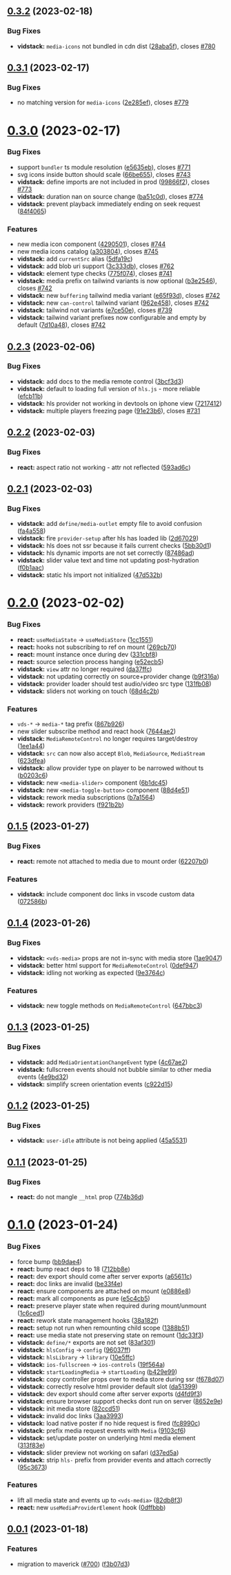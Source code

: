 ## [0.3.2](https://github.com/mihar-22/vidstack/compare/v0.3.1...v0.3.2) (2023-02-18)

### Bug Fixes

- **vidstack:** `media-icons` not bundled in cdn dist ([28aba5f](https://github.com/mihar-22/vidstack/commit/28aba5f21c92b36d4f4a74114eff431f1dbe68ad)), closes [#780](https://github.com/mihar-22/vidstack/issues/780)

## [0.3.1](https://github.com/mihar-22/vidstack/compare/v0.3.0...v0.3.1) (2023-02-17)

### Bug Fixes

- no matching version for `media-icons` ([2e285ef](https://github.com/mihar-22/vidstack/commit/2e285ef5442bead09bf69ee6e69b8b2891d6e346)), closes [#779](https://github.com/mihar-22/vidstack/issues/779)

# [0.3.0](https://github.com/mihar-22/vidstack/compare/v0.2.3...v0.3.0) (2023-02-17)

### Bug Fixes

- support `bundler` ts module resolution ([e5635eb](https://github.com/mihar-22/vidstack/commit/e5635ebf759698f0960b2fe397e1e51376903aef)), closes [#771](https://github.com/mihar-22/vidstack/issues/771)
- svg icons inside button should scale ([66be655](https://github.com/mihar-22/vidstack/commit/66be655228bd648d5790a6b7576b1489b8264b4d)), closes [#743](https://github.com/mihar-22/vidstack/issues/743)
- **vidstack:** define imports are not included in prod ([99866f2](https://github.com/mihar-22/vidstack/commit/99866f2bc48288f7c98fa25464203e6c0aa495be)), closes [#773](https://github.com/mihar-22/vidstack/issues/773)
- **vidstack:** duration nan on source change ([ba51c0d](https://github.com/mihar-22/vidstack/commit/ba51c0db1a4fc566bd91e162b8d6662b87f5eda4)), closes [#774](https://github.com/mihar-22/vidstack/issues/774)
- **vidstack:** prevent playback immediately ending on seek request ([84f4065](https://github.com/mihar-22/vidstack/commit/84f4065d6d6cbdc516f3e88e1d2c84fc24de7039))

### Features

- new media icon component ([4290501](https://github.com/mihar-22/vidstack/commit/4290501d82ddcc414b50ae4e32c4b09887a09ddf)), closes [#744](https://github.com/mihar-22/vidstack/issues/744)
- new media icons catalog ([a303804](https://github.com/mihar-22/vidstack/commit/a3038044762c953f53ccf37cdc990ec95d6ab110)), closes [#745](https://github.com/mihar-22/vidstack/issues/745)
- **vidstack:** add `currentSrc` alias ([5dfa19c](https://github.com/mihar-22/vidstack/commit/5dfa19ceacb551ec3025a78846a952e3555b5fec))
- **vidstack:** add blob uri support ([3c333db](https://github.com/mihar-22/vidstack/commit/3c333dbac7d282a36231db42000d957983c4e8f8)), closes [#762](https://github.com/mihar-22/vidstack/issues/762)
- **vidstack:** element type checks ([775f074](https://github.com/mihar-22/vidstack/commit/775f074a5597b97cab87af0c1db4bfe425a47ac6)), closes [#741](https://github.com/mihar-22/vidstack/issues/741)
- **vidstack:** media prefix on tailwind variants is now optional ([b3e2546](https://github.com/mihar-22/vidstack/commit/b3e2546f734b52e6586a6b132668017d1c778d2f)), closes [#742](https://github.com/mihar-22/vidstack/issues/742)
- **vidstack:** new `buffering` tailwind media variant ([e65f93d](https://github.com/mihar-22/vidstack/commit/e65f93d46917207164904d12cf28860a7688dcf0)), closes [#742](https://github.com/mihar-22/vidstack/issues/742)
- **vidstack:** new `can-control` tailwind variant ([962e458](https://github.com/mihar-22/vidstack/commit/962e458a2817bb16e3d025ed4e53feff53e3aea6)), closes [#742](https://github.com/mihar-22/vidstack/issues/742)
- **vidstack:** tailwind not variants ([e7ce50e](https://github.com/mihar-22/vidstack/commit/e7ce50e6604977ede7c80fe2d4ab354aafb4abe1)), closes [#739](https://github.com/mihar-22/vidstack/issues/739)
- **vidstack:** tailwind variant prefixes now configurable and empty by default ([7d10a48](https://github.com/mihar-22/vidstack/commit/7d10a4813ddb739749aa23e232d07238ae9987e9)), closes [#742](https://github.com/mihar-22/vidstack/issues/742)

## [0.2.3](https://github.com/mihar-22/vidstack/compare/v0.2.2...v0.2.3) (2023-02-06)

### Bug Fixes

- **vidstack:** add docs to the media remote control ([3bcf3d3](https://github.com/mihar-22/vidstack/commit/3bcf3d378da87118f4c8cdaacffed617677941d0))
- **vidstack:** default to loading full version of `hls.js` - more reliable ([efcb11b](https://github.com/mihar-22/vidstack/commit/efcb11bc248f90b88c0bb2617c1ae356ff473d84))
- **vidstack:** hls provider not working in devtools on iphone view ([7217412](https://github.com/mihar-22/vidstack/commit/72174121115ac511011ac81a0186ac04fea6d97c))
- **vidstack:** multiple players freezing page ([91e23b6](https://github.com/mihar-22/vidstack/commit/91e23b6684f75b35166056ffaa2b03ead95e5bc3)), closes [#731](https://github.com/mihar-22/vidstack/issues/731)

## [0.2.2](https://github.com/mihar-22/vidstack/compare/v0.2.1...v0.2.2) (2023-02-03)

### Bug Fixes

- **react:** aspect ratio not working - attr not reflected ([593ad6c](https://github.com/mihar-22/vidstack/commit/593ad6ce6e5154fb7939d71ff56cf8b0e3dff16e))

## [0.2.1](https://github.com/mihar-22/vidstack/compare/v0.2.0...v0.2.1) (2023-02-03)

### Bug Fixes

- **vidstack:** add `define/media-outlet` empty file to avoid confusion ([fa4a558](https://github.com/mihar-22/vidstack/commit/fa4a558c201dd6854a0e4b6721477c9bbd5d9288))
- **vidstack:** fire `provider-setup` after hls has loaded lib ([2d67029](https://github.com/mihar-22/vidstack/commit/2d67029e192482e5f9c20403671599bc04da6b28))
- **vidstack:** hls does not ssr because it fails current checks ([5bb30d1](https://github.com/mihar-22/vidstack/commit/5bb30d1282fb467aae7827d05eb90a9df14cd9b9))
- **vidstack:** hls dynamic imports are not set correctly ([87486ad](https://github.com/mihar-22/vidstack/commit/87486ad353d9f71babb0af00a540410a111990d2))
- **vidstack:** slider value text and time not updating post-hydration ([f0b1aac](https://github.com/mihar-22/vidstack/commit/f0b1aac3866859890d2a2d3f6d5c1d2755c09fa1))
- **vidstack:** static hls import not initialized ([47d532b](https://github.com/mihar-22/vidstack/commit/47d532bbf07a2c2138cc8e0642e8909c1b96868e))

# [0.2.0](https://github.com/mihar-22/vidstack/compare/v0.1.5...v0.2.0) (2023-02-02)

### Bug Fixes

- **react:** `useMediaState` -> `useMediaStore` ([1cc1551](https://github.com/mihar-22/vidstack/commit/1cc1551dc3915459baf5c85f4eb91331a3c719f5))
- **react:** hooks not subscribing to ref on mount ([269cb70](https://github.com/mihar-22/vidstack/commit/269cb70a78011956fe4b2b5e362a605051e7d929))
- **react:** mount instance once during dev ([331cbf8](https://github.com/mihar-22/vidstack/commit/331cbf89dcd9e940542b924179eec8f717566ecc))
- **react:** source selection process hanging ([e52ecb5](https://github.com/mihar-22/vidstack/commit/e52ecb5dd736b61e3ba5f8286444507c87906e00))
- **vidstack:** `view` attr no longer required ([da37ffc](https://github.com/mihar-22/vidstack/commit/da37ffcc22ac46b2c4eb763a865c5eda2e0a10a0))
- **vidstack:** not updating correctly on source+provider change ([b9f316a](https://github.com/mihar-22/vidstack/commit/b9f316a089c4b333155229317a3919df58374940))
- **vidstack:** provider loader should test audio/video src type ([131fb08](https://github.com/mihar-22/vidstack/commit/131fb08279ca16fca86f9b4f0043a82e89875b61))
- **vidstack:** sliders not working on touch ([68d4c2b](https://github.com/mihar-22/vidstack/commit/68d4c2b77eac739a4ba4ab29698446252c6daaf3))

### Features

- `vds-*` -> `media-*` tag prefix ([867b926](https://github.com/mihar-22/vidstack/commit/867b926d2a6a9c22c07d45ff8e57a23ba61f70d1))
- new slider subscribe method and react hook ([7644ae2](https://github.com/mihar-22/vidstack/commit/7644ae2a2e70f50f7267822e74169e694debd6f9))
- **vidstack:** `MediaRemoteControl` no longer requires target/destroy ([1ee1a44](https://github.com/mihar-22/vidstack/commit/1ee1a44aba1fae8e19af37e7999486eddbdaac41))
- **vidstack:** `src` can now also accept `Blob`, `MediaSource`, `MediaStream` ([623dfea](https://github.com/mihar-22/vidstack/commit/623dfea52988b0ce4aae6bcc1e4c5af603a12024))
- **vidstack:** allow provider type on player to be narrowed without ts ([b0203c6](https://github.com/mihar-22/vidstack/commit/b0203c628ac79d7644fba64b4e64be1fcd3c1964))
- **vidstack:** new `<media-slider>` component ([6b1dc45](https://github.com/mihar-22/vidstack/commit/6b1dc45cebacdd547668cc7e9d83a0f8a5db43f8))
- **vidstack:** new `<media-toggle-button>` component ([88d4e51](https://github.com/mihar-22/vidstack/commit/88d4e51d8237c3971932b7238dd297cf0274a9bd))
- **vidstack:** rework media subscriptions ([b7a1564](https://github.com/mihar-22/vidstack/commit/b7a1564a9cd83f56326f916e7175cf9c9ae25b2d))
- **vidstack:** rework providers ([f921b2b](https://github.com/mihar-22/vidstack/commit/f921b2b845c40f27e30345874060fb80fccccd47))

## [0.1.5](https://github.com/mihar-22/vidstack/compare/v0.1.4...v0.1.5) (2023-01-27)

### Bug Fixes

- **react:** remote not attached to media due to mount order ([62207b0](https://github.com/mihar-22/vidstack/commit/62207b08277e09db6e6483eec3c76c8b1aa13dd2))

### Features

- **vidstack:** include component doc links in vscode custom data ([072586b](https://github.com/mihar-22/vidstack/commit/072586bcdb00448f3670baca24a1e4c53dac1989))

## [0.1.4](https://github.com/mihar-22/vidstack/compare/v0.1.3...v0.1.4) (2023-01-26)

### Bug Fixes

- **vidstack:** `<vds-media>` props are not in-sync with media store ([1ae9047](https://github.com/mihar-22/vidstack/commit/1ae90478614634a808982eb318d768b9f51c6f7f))
- **vidstack:** better html support for `MediaRemoteControl` ([0def947](https://github.com/mihar-22/vidstack/commit/0def94700c27274d28127404d2f40bb59a47d319))
- **vidstack:** idling not working as expected ([9e3764c](https://github.com/mihar-22/vidstack/commit/9e3764c4dcec962bd021811deea67930d79c65fa))

### Features

- **vidstack:** new toggle methods on `MediaRemoteControl` ([647bbc3](https://github.com/mihar-22/vidstack/commit/647bbc3b9a2c0a5792e1eda5e18491868c203ce2))

## [0.1.3](https://github.com/mihar-22/vidstack/compare/v0.1.2...v0.1.3) (2023-01-25)

### Bug Fixes

- **vidstack:** add `MediaOrientationChangeEvent` type ([4c67ae2](https://github.com/mihar-22/vidstack/commit/4c67ae2b190f316bc9d43773a4f6bbb251bfe7a4))
- **vidstack:** fullscreen events should not bubble similar to other media events ([4e9bd32](https://github.com/mihar-22/vidstack/commit/4e9bd3269b51af13ac27f914afeec844778cb426))
- **vidstack:** simplify screen orientation events ([c922d15](https://github.com/mihar-22/vidstack/commit/c922d152890d88be32f9becccd9f61903a3e9bb9))

## [0.1.2](https://github.com/mihar-22/vidstack/compare/v0.1.1...v0.1.2) (2023-01-25)

### Bug Fixes

- **vidstack:** `user-idle` attribute is not being applied ([45a5531](https://github.com/mihar-22/vidstack/commit/45a553125a7c24b3a6b62719f20eaf2b588f92a6))

## [0.1.1](https://github.com/mihar-22/vidstack/compare/v0.1.0...v0.1.1) (2023-01-25)

### Bug Fixes

- **react:** do not mangle `__html` prop ([774b36d](https://github.com/mihar-22/vidstack/commit/774b36db7d3c83773efd5c143807b3bf8b99333d))

# [0.1.0](https://github.com/mihar-22/vidstack/compare/v0.0.1...v0.1.0) (2023-01-24)

### Bug Fixes

- force bump ([bb9dae4](https://github.com/mihar-22/vidstack/commit/bb9dae45f64791a1bad7b321194729d7ba81ce71))
- **react:** bump react deps to 18 ([712bb8e](https://github.com/mihar-22/vidstack/commit/712bb8ea982951c7281efada5d02bcef281860fe))
- **react:** dev export should come after server exports ([a65611c](https://github.com/mihar-22/vidstack/commit/a65611cfadce4ca15619db79dbf86303cf0eda46))
- **react:** doc links are invalid ([be33f4e](https://github.com/mihar-22/vidstack/commit/be33f4ebc9d416971efd5a82fb458d7bd9190cca))
- **react:** ensure components are attached on mount ([e0886e8](https://github.com/mihar-22/vidstack/commit/e0886e8b8c4f23d0b696310cf1e54de1f09ff405))
- **react:** mark all components as pure ([e5c4cb5](https://github.com/mihar-22/vidstack/commit/e5c4cb549e29ee5428cba078d287a003cade27b6))
- **react:** preserve player state when required during mount/unmount ([1c6ced1](https://github.com/mihar-22/vidstack/commit/1c6ced1c02634efe3d85a27229596d41c125fc09))
- **react:** rework state management hooks ([38a182f](https://github.com/mihar-22/vidstack/commit/38a182fff252d5d712666f3bbfbb26aaa236ea34))
- **react:** setup not run when remounting child scope ([1388b51](https://github.com/mihar-22/vidstack/commit/1388b51aaf70d00594653b9de327cf08270bb2a7))
- **react:** use media state not preserving state on remount ([1dc33f3](https://github.com/mihar-22/vidstack/commit/1dc33f31c9a1c27f93fd88e108d58747f59df42b))
- **vidstack:** `define/*` exports are not set ([83af301](https://github.com/mihar-22/vidstack/commit/83af3014c7e08a1cf8b7a463ec7290d0e27e6fb0))
- **vidstack:** `hlsConfig` -> `config` ([96037ff](https://github.com/mihar-22/vidstack/commit/96037ff3067089454821d8a2514392d4e4b479fd))
- **vidstack:** `hlsLibrary` -> `library` ([10e5ffc](https://github.com/mihar-22/vidstack/commit/10e5ffce2608753dc3bf6a791dedf13aa67caa81))
- **vidstack:** `ios-fullscreen` -> `ios-controls` ([19f564a](https://github.com/mihar-22/vidstack/commit/19f564a3c3567d800084ebcccd8642f6c6163db5))
- **vidstack:** `startLoadingMedia` -> `startLoading` ([b429e99](https://github.com/mihar-22/vidstack/commit/b429e99a8674b25038147145a9830c3ea0d4ebdb))
- **vidstack:** copy controller props over to media store during ssr ([f678d07](https://github.com/mihar-22/vidstack/commit/f678d071ed0c8089b092899ea48a5ec7d954741d))
- **vidstack:** correctly resolve html provider default slot ([da51399](https://github.com/mihar-22/vidstack/commit/da51399d8d2706280c39c6c6ee58a1125c09cf55))
- **vidstack:** dev export should come after server exports ([d4fd9f3](https://github.com/mihar-22/vidstack/commit/d4fd9f3567349fa9b22a9c71b3ccc78b5b4ca4f2))
- **vidstack:** ensure browser support checks dont run on server ([8652e9e](https://github.com/mihar-22/vidstack/commit/8652e9e462d4f5f7d13a7bea76651f4b3b10918f))
- **vidstack:** init media store ([82ccd51](https://github.com/mihar-22/vidstack/commit/82ccd51d123db0ee148e2d4ad7f89b5abe839015))
- **vidstack:** invalid doc links ([3aa3993](https://github.com/mihar-22/vidstack/commit/3aa3993b47dc2d0cf005942cb1ee0f996f6a7eb3))
- **vidstack:** load native poster if no hide request is fired ([fc8990c](https://github.com/mihar-22/vidstack/commit/fc8990c3f46aa898ee8a75f37a69df3acd17a29c))
- **vidstack:** prefix media request events with `Media` ([9103cf6](https://github.com/mihar-22/vidstack/commit/9103cf6edfcc49e88afdc384301e43856445055f))
- **vidstack:** set/update poster on underlying html media element ([313f83e](https://github.com/mihar-22/vidstack/commit/313f83ec27af7f5dbb29fe5b67a7c883d99d5e12))
- **vidstack:** slider preview not working on safari ([d37ed5a](https://github.com/mihar-22/vidstack/commit/d37ed5a29c2db18859391ce885e49ff01a2e70f6))
- **vidstack:** strip `hls-` prefix from provider events and attach correctly ([95c3673](https://github.com/mihar-22/vidstack/commit/95c3673b1bfe768aad5e06c7c6e2228c4f4f1ad4))

### Features

- lift all media state and events up to `<vds-media>` ([82db8f3](https://github.com/mihar-22/vidstack/commit/82db8f30385d76ca8d6576ae909a704ff0f00522))
- **react:** new `useMediaProviderElement` hook ([0dffbbb](https://github.com/mihar-22/vidstack/commit/0dffbbbb41051740b97812e4f4d3864d89798347))

## [0.0.1](https://github.com/mihar-22/vidstack/compare/v0.0.0...v0.0.1) (2023-01-18)

### Features

- migration to maverick ([#700](https://github.com/mihar-22/vidstack/issues/700)) ([f3b07d3](https://github.com/mihar-22/vidstack/commit/f3b07d3b35d7d1cb442e5eaf77e79ce0f6f70996))
